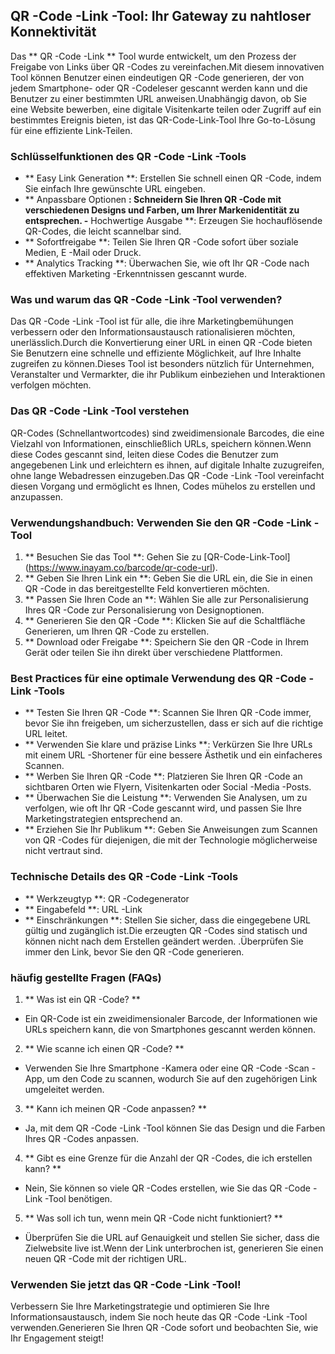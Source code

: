 ## QR -Code -Link -Tool: Ihr Gateway zu nahtloser Konnektivität

Das ** QR -Code -Link ** Tool wurde entwickelt, um den Prozess der Freigabe von Links über QR -Codes zu vereinfachen.Mit diesem innovativen Tool können Benutzer einen eindeutigen QR -Code generieren, der von jedem Smartphone- oder QR -Codeleser gescannt werden kann und die Benutzer zu einer bestimmten URL anweisen.Unabhängig davon, ob Sie eine Website bewerben, eine digitale Visitenkarte teilen oder Zugriff auf ein bestimmtes Ereignis bieten, ist das QR-Code-Link-Tool Ihre Go-to-Lösung für eine effiziente Link-Teilen.

### Schlüsselfunktionen des QR -Code -Link -Tools
- ** Easy Link Generation **: Erstellen Sie schnell einen QR -Code, indem Sie einfach Ihre gewünschte URL eingeben.
- ** Anpassbare Optionen **: Schneidern Sie Ihren QR -Code mit verschiedenen Designs und Farben, um Ihrer Markenidentität zu entsprechen.
-** Hochwertige Ausgabe **: Erzeugen Sie hochauflösende QR-Codes, die leicht scannelbar sind.
- ** Sofortfreigabe **: Teilen Sie Ihren QR -Code sofort über soziale Medien, E -Mail oder Druck.
- ** Analytics Tracking **: Überwachen Sie, wie oft Ihr QR -Code nach effektiven Marketing -Erkenntnissen gescannt wurde.

### Was und warum das QR -Code -Link -Tool verwenden?
Das QR -Code -Link -Tool ist für alle, die ihre Marketingbemühungen verbessern oder den Informationsaustausch rationalisieren möchten, unerlässlich.Durch die Konvertierung einer URL in einen QR -Code bieten Sie Benutzern eine schnelle und effiziente Möglichkeit, auf Ihre Inhalte zugreifen zu können.Dieses Tool ist besonders nützlich für Unternehmen, Veranstalter und Vermarkter, die ihr Publikum einbeziehen und Interaktionen verfolgen möchten.

### Das QR -Code -Link -Tool verstehen
QR-Codes (Schnellantwortcodes) sind zweidimensionale Barcodes, die eine Vielzahl von Informationen, einschließlich URLs, speichern können.Wenn diese Codes gescannt sind, leiten diese Codes die Benutzer zum angegebenen Link und erleichtern es ihnen, auf digitale Inhalte zuzugreifen, ohne lange Webadressen einzugeben.Das QR -Code -Link -Tool vereinfacht diesen Vorgang und ermöglicht es Ihnen, Codes mühelos zu erstellen und anzupassen.

### Verwendungshandbuch: Verwenden Sie den QR -Code -Link -Tool
1. ** Besuchen Sie das Tool **: Gehen Sie zu [QR-Code-Link-Tool] (https://www.inayam.co/barcode/qr-code-url).
2. ** Geben Sie Ihren Link ein **: Geben Sie die URL ein, die Sie in einen QR -Code in das bereitgestellte Feld konvertieren möchten.
3. ** Passen Sie Ihren Code an **: Wählen Sie alle zur Personalisierung Ihres QR -Code zur Personalisierung von Designoptionen.
4. ** Generieren Sie den QR -Code **: Klicken Sie auf die Schaltfläche Generieren, um Ihren QR -Code zu erstellen.
5. ** Download oder Freigabe **: Speichern Sie den QR -Code in Ihrem Gerät oder teilen Sie ihn direkt über verschiedene Plattformen.

### Best Practices für eine optimale Verwendung des QR -Code -Link -Tools
- ** Testen Sie Ihren QR -Code **: Scannen Sie Ihren QR -Code immer, bevor Sie ihn freigeben, um sicherzustellen, dass er sich auf die richtige URL leitet.
- ** Verwenden Sie klare und präzise Links **: Verkürzen Sie Ihre URLs mit einem URL -Shortener für eine bessere Ästhetik und ein einfacheres Scannen.
- ** Werben Sie Ihren QR -Code **: Platzieren Sie Ihren QR -Code an sichtbaren Orten wie Flyern, Visitenkarten oder Social -Media -Posts.
- ** Überwachen Sie die Leistung **: Verwenden Sie Analysen, um zu verfolgen, wie oft Ihr QR -Code gescannt wird, und passen Sie Ihre Marketingstrategien entsprechend an.
- ** Erziehen Sie Ihr Publikum **: Geben Sie Anweisungen zum Scannen von QR -Codes für diejenigen, die mit der Technologie möglicherweise nicht vertraut sind.

### Technische Details des QR -Code -Link -Tools
- ** Werkzeugtyp **: QR -Codegenerator
- ** Eingabefeld **: URL -Link
- ** Einschränkungen **: Stellen Sie sicher, dass die eingegebene URL gültig und zugänglich ist.Die erzeugten QR -Codes sind statisch und können nicht nach dem Erstellen geändert werden.
.Überprüfen Sie immer den Link, bevor Sie den QR -Code generieren.

### häufig gestellte Fragen (FAQs)

1. ** Was ist ein QR -Code? **
- Ein QR-Code ist ein zweidimensionaler Barcode, der Informationen wie URLs speichern kann, die von Smartphones gescannt werden können.

2. ** Wie scanne ich einen QR -Code? **
- Verwenden Sie Ihre Smartphone -Kamera oder eine QR -Code -Scan -App, um den Code zu scannen, wodurch Sie auf den zugehörigen Link umgeleitet werden.

3. ** Kann ich meinen QR -Code anpassen? **
- Ja, mit dem QR -Code -Link -Tool können Sie das Design und die Farben Ihres QR -Codes anpassen.

4. ** Gibt es eine Grenze für die Anzahl der QR -Codes, die ich erstellen kann? **
- Nein, Sie können so viele QR -Codes erstellen, wie Sie das QR -Code -Link -Tool benötigen.

5. ** Was soll ich tun, wenn mein QR -Code nicht funktioniert? **
- Überprüfen Sie die URL auf Genauigkeit und stellen Sie sicher, dass die Zielwebsite live ist.Wenn der Link unterbrochen ist, generieren Sie einen neuen QR -Code mit der richtigen URL.

### Verwenden Sie jetzt das QR -Code -Link -Tool!
Verbessern Sie Ihre Marketingstrategie und optimieren Sie Ihre Informationsaustausch, indem Sie noch heute das QR -Code -Link -Tool verwenden.Generieren Sie Ihren QR -Code sofort und beobachten Sie, wie Ihr Engagement steigt!